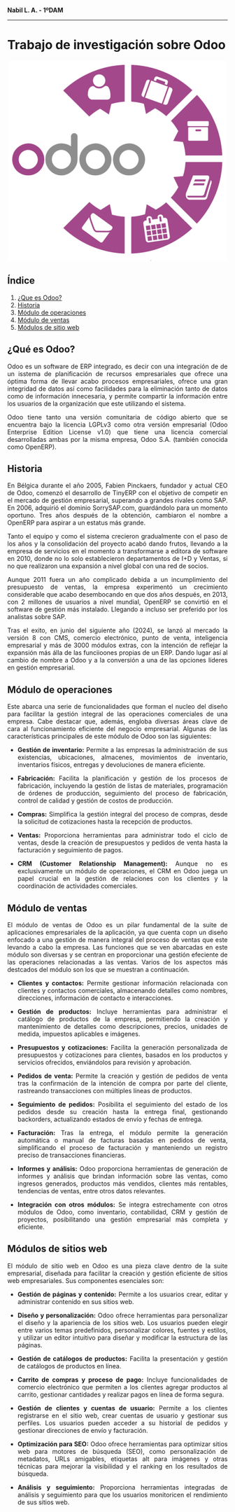 <div align="justify">

**Nabil L. A. - 1ºDAM**
***
# Trabajo de investigación sobre Odoo

<div align="center">
<img src="./images/odoo.png" />
</div>

## Índice

1. [¿Que es Odoo?](#¿qué-es-odoo)
2. [Historia](#historia)
3. [Módulo de operaciones](#módulo-de-operaciones)
4. [Módulo de ventas](#módulo-de-ventas)
5. [Módulos de sitio web](#módulos-de-sitios-web)

## ¿Qué es Odoo?

Odoo es un software de ERP integrado, es decir con una integración de de un isstema de planificación de recursos empresariales que ofrece una óptima forma de llevar acabo procesos empresariales, ofrece una gran integridad de datos así como facilidades para la eliminación tanto de datos como de información innecesaria, y permite compartir la información entre los usuarios de la organización que este utilizando el sistema.

Odoo tiene tanto una versión comunitaria de código abierto que se encuentra bajo la licencia LGPLv3 como otra versión empresarial (Odoo Enterprise Edition License v1.0) que tiene una licencia comercial desarrolladas ambas por la misma empresa,  Odoo S.A. (también conocida como OpenERP).

## Historia

En Bélgica durante el año 2005, Fabien Pinckaers, fundador y actual CEO de Odoo, comenzó el desarrollo de TinyERP con el objetivo de competir en el mercado de gestión empresarial, superando a grandes rivales como SAP. En 2006, adquirió el dominio SorrySAP.com, guardándolo para un momento oportuno. Tres años después de la obtención, cambiaron el nombre a OpenERP para aspirar a un estatus más grande.

Tanto el equipo y como el sistema crecieron gradualmente con el paso de los años y la consolidación del proyecto acabó dando frutos, llevando a la empresa de servicios en el momento a transformarse a editora de software en 2010, donde no lo solo establecieron departamentos de I+D y Ventas, si no que realizaron una expansión a nivel global con una red de socios.

Aunque 2011 fuera un año complicado debida a un incumplimiento del presupuesto de ventas, la empresa experimentó un crecimiento considerable que acabo desembocando en que dos años después, en 2013, con 2 millones de usuarios a nivel mundial, OpenERP se convirtió en el software de gestión más instalado. Llegando a incluso ser preferido por los analistas sobre SAP.

Tras el exito, en junio del siguiente año (2024), se lanzó al mercado la versión 8 con CMS, comercio electrónico, punto de venta, inteligencia empresarial y más de 3000 módulos extras, con la intención de reflejar la expansión más álla de las funciioones propias de un ERP. Dando lugar así al cambio de nombre a Odoo y a la conversión a una de las opciones líderes en gestión empresarial.


## Módulo de operaciones

Este abarca una serie de funcionalidades que forman el nucleo del diseño para facilitar la gestión integral de las operaciones comerciales de una empresa. Cabe destacar que, además, engloba diversas áreas clave de cara al funcionamiento eficiente del negocio empresarial. Algunas de las características principales de este módulo de Odoo son las siguientes:

- **Gestión de inventario:** Permite a las empresas la administración de sus existencias, ubicaciones, almacenes, movimientos de inventario, inventarios físicos, entregas y devoluciones de manera eficiente.

- **Fabricación:** Facilita la planificación y gestión de los procesos de fabricación, incluyendo la gestión de listas de materiales, programación de órdenes de producción, seguimiento del proceso de fabricación, control de calidad y gestión de costos de producción.

- **Compras:** Simplifica la gestión integral del proceso de compras, desde la solicitud de cotizaciones hasta la recepción de productos.

- **Ventas:** Proporciona herramientas para administrar todo el ciclo de ventas, desde la creación de presupuestos y pedidos de venta hasta la facturación y seguimiento de pagos.

- **CRM (Customer Relationship Management):** Aunque no es exclusivamente un módulo de operaciones, el CRM en Odoo juega un papel crucial en la gestión de relaciones con los clientes y la coordinación de actividades comerciales.

## Módulo de ventas

El módulo de ventas de Odoo es un pilar fundamental de la suite de aplicaciones empresariales de la aplicación, ya que cuenta copn un diseño enfocado a una gestión de manera integral del proceso de ventas que este levando a cabo la empresa. Las funciones que se ven abarcadas en este módulo son diversas y se centran en proporcionar una  gestión efeciente de las operaciones relacionadas a las ventas. Varios de los aspectos más destcados del módulo son los que se muestran a continuación.

- **Clientes y contactos:** Permite gestionar información relacionada con clientes y contactos comerciales, almacenando detalles como nombres, direcciones, información de contacto e interacciones.

- **Gestión de productos:** Incluye herramientas para administrar el catálogo de productos de la empresa, permitiendo la creación y mantenimiento de detalles como descripciones, precios, unidades de medida, impuestos aplicables e imágenes.

- **Presupuestos y cotizaciones:** Facilita la generación personalizada de presupuestos y cotizaciones para clientes, basados en los productos y servicios ofrecidos, enviándolos para revisión y aprobación.

- **Pedidos de venta:** Permite la creación y gestión de pedidos de venta tras la confirmación de la intención de compra por parte del cliente, rastreando transacciones con múltiples líneas de productos.

- **Seguimiento de pedidos:** Posibilita el seguimiento del estado de los pedidos desde su creación hasta la entrega final, gestionando backorders, actualizando estados de envío y fechas de entrega.

- **Facturación:** Tras la entrega, el módulo permite la generación automática o manual de facturas basadas en pedidos de venta, simplificando el proceso de facturación y manteniendo un registro preciso de transacciones financieras.

- **Informes y análisis:** Odoo proporciona herramientas de generación de informes y análisis que brindan información sobre las ventas, como ingresos generados, productos más vendidos, clientes más rentables, tendencias de ventas, entre otros datos relevantes.

- **Integración con otros módulos:** Se integra estrechamente con otros módulos de Odoo, como inventario, contabilidad, CRM y gestión de proyectos, posibilitando una gestión empresarial más completa y eficiente.

## Módulos de sitios web

El módulo de sitio web en Odoo es una pieza clave dentro de la suite empresarial, diseñada para facilitar la creación y gestión eficiente de sitios web empresariales. Sus componentes esenciales son:

- **Gestión de páginas y contenido:** Permite a los usuarios crear, editar y administrar contenido en sus sitios web.

- **Diseño y personalización:** Odoo ofrece herramientas para personalizar el diseño y la apariencia de los sitios web. Los usuarios pueden elegir entre varios temas predefinidos, personalizar colores, fuentes y estilos, y utilizar un editor intuitivo para diseñar y modificar la estructura de las páginas.

- **Gestión de catálogos de productos:** Facilita la presentación y gestión de catálogos de productos en línea.

- **Carrito de compras y proceso de pago:** Incluye funcionalidades de comercio electrónico que permiten a los clientes agregar productos al carrito, gestionar cantidades y realizar pagos en línea de forma segura.

- **Gestión de clientes y cuentas de usuario:** Permite a los clientes registrarse en el sitio web, crear cuentas de usuario y gestionar sus perfiles. Los usuarios pueden acceder a su historial de pedidos y gestionar direcciones de envío y facturación.

- **Optimización para SEO:** Odoo ofrece herramientas para optimizar sitios web para motores de búsqueda (SEO), como personalización de metadatos, URLs amigables, etiquetas alt para imágenes y otras técnicas para mejorar la visibilidad y el ranking en los resultados de búsqueda.

- **Análisis y seguimiento:** Proporciona herramientas integradas de análisis y seguimiento para que los usuarios monitoricen el rendimiento de sus sitios web.

</div>
